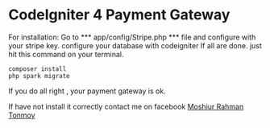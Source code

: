 # CodeIgniter 4 Payment Gateway

For installation:
Go to *** app/config/Stripe.php ***
file and configure with your stripe key.
configure your database with codeigniter
If all are done. just hit this command on your terminal.

```
composer install
php spark migrate
```
If you do all right , your payment gateway is ok.

If have not install it correctly contact me on facebook [Moshiur Rahman Tonmoy](https://www.facebook.com/mmrtonmoy)